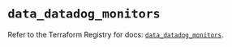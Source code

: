 # `data_datadog_monitors`

Refer to the Terraform Registry for docs: [`data_datadog_monitors`](https://registry.terraform.io/providers/datadog/datadog/3.58.0/docs/data-sources/monitors).
